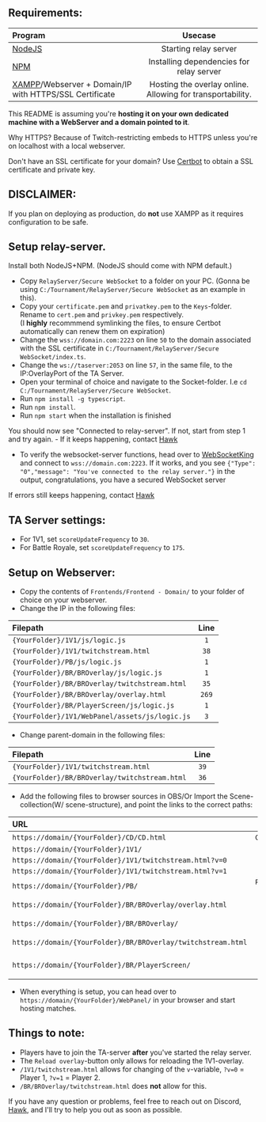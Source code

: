 ## Requirements:
| Program | Usecase  |
| :--- | :---: |
| [NodeJS](https://nodejs.org/en/download/) | Starting relay server |
| [NPM](https://docs.npmjs.com/downloading-and-installing-node-js-and-npm) | Installing dependencies for relay server |
| [XAMPP](https://www.apachefriends.org/download.html)/Webserver + Domain/IP with HTTPS/SSL Certificate | Hosting the overlay online. Allowing for transportability. |

This README is assuming you're **hosting it on your own dedicated machine with a WebServer and a domain pointed to it**.

Why HTTPS? Because of Twitch-restricting embeds to HTTPS unless you're on localhost with a local webserver.

Don't have an SSL certificate for your domain? Use [Certbot](https://certbot.eff.org/instructions) to obtain a SSL certificate and private key.


## DISCLAIMER: 
If you plan on deploying as production, do **not** use XAMPP as it requires configuration to be safe. 

## Setup relay-server.
Install both NodeJS+NPM. (NodeJS should come with NPM default.)

- Copy `RelayServer/Secure WebSocket` to a folder on your PC. (Gonna be using `C:/Tournament/RelayServer/Secure WebSocket` as an example in this).
- Copy your `certificate.pem` and `privatkey.pem` to the `Keys`-folder. Rename to `cert.pem` and `privkey.pem` respectively. \
(I **highly** recommmend symlinking the files, to ensure Certbot automatically can renew them on expiration)
- Change the `wss://domain.com:2223` on line `50` to the domain associated with the SSL certificate in `C:/Tournament/RelayServer/Secure WebSocket/index.ts`.
- Change the `ws://taserver:2053` on line `57`, in the same file, to the IP:OverlayPort of the TA Server.
- Open your terminal of choice and navigate to the Socket-folder. I.e `cd C:/Tournament/RelayServer/Secure WebSocket`.
- Run `npm install -g typescript`.
- Run `npm install`.
- Run `npm start` when the installation is finished

You should now see "Connected to relay-server". If not, start from step 1 and try again. - If it keeps happening, contact [Hawk](https://discordapp.com/users/592779895084679188)
- To verify the websocket-server functions, head over to [WebSocketKing](https://websocketking.com/) and connect to `wss://domain.com:2223`.
If it works, and you see `{"Type": "0","message": "You've connected to the relay server."}` in the output, congratulations, you have a secured WebSocket server

If errors still keeps happening, contact [Hawk](https://discordapp.com/users/592779895084679188)

## TA Server settings:
- For 1V1, set `scoreUpdateFrequency` to `30`.
- For Battle Royale, set `scoreUpdateFrequency` to `175`.

## Setup on Webserver:
- Copy the contents of `Frontends/Frontend - Domain/` to your folder of choice on your webserver.
- Change the IP in the following files:

| Filepath | Line  |
| :--- | :---: |
| `{YourFolder}/1V1/js/logic.js` | `1` |
| `{YourFolder}/1V1/twitchstream.html` | `38` |
| `{YourFolder}/PB/js/logic.js` | `1` |
| `{YourFolder}/BR/BROverlay/js/logic.js` | `1` |
| `{YourFolder}/BR/BROverlay/twitchstream.html` | `35` |
| `{YourFolder}/BR/BROverlay/overlay.html` | `269` |
| `{YourFolder}/BR/PlayerScreen/js/logic.js` | `1` |
| `{YourFolder}/1V1/WebPanel/assets/js/logic.js` | `3` |

- Change parent-domain in the following files:

| Filepath | Line  |
| :--- | :---: |
| `{YourFolder}/1V1/twitchstream.html` | `39` |
| `{YourFolder}/BR/BROverlay/twitchstream.html` | `36` |

- Add the following files to browser sources in OBS/Or Import the Scene-collection(W/ scene-structure), and point the links to the correct paths:

| URL | Scene  | Order | Resolution |
| :--- | :---: | :---: | :---: |
| `https://domain/{YourFolder}/CD/CD.html` | `Countdown` | - | `1920x1080`|
| `https://domain/{YourFolder}/1V1/` | `1V1` | `Top` | `1920x1080`|
| `https://domain/{YourFolder}/1V1/twitchstream.html?v=0` | `1V1` | `Bottom` | `1920x1080` |
| `https://domain/{YourFolder}/1V1/twitchstream.html?v=1` | `1V1` | `Bottom` | `1920x1080` |
| `https://domain/{YourFolder}/PB/` | `Picks and Bans` | `Top` | `1920x1080` |
| `https://domain/{YourFolder}/BR/BROverlay/overlay.html` | `Battle Royale` | `Top` | `2560x1140` |
| `https://domain/{YourFolder}/BR/BROverlay/` | `Battle Royale` | `Bottom` | `1920x1080` |
| `https://domain/{YourFolder}/BR/BROverlay/twitchstream.html` | `Battle Royale` | `Bottom` | `1920x1080` |
| `https://domain/{YourFolder}/BR/PlayerScreen/` | `Battle Royale Players` | `Top` | `1920x1080` |

- When everything is setup, you can head over to `https://domain/{YourFolder}/WebPanel/` in your browser and start hosting matches.

## Things to note:
- Players have to join the TA-server **after** you've started the relay server. 
- The `Reload overlay`-button only allows for reloading the 1V1-overlay.
- `/1V1/twitchstream.html` allows for changing of the `v`-variable, `?v=0` = Player 1, `?v=1` = Player 2.
- `/BR/BROverlay/twitchstream.html` does **not** allow for this.

If you have any question or problems, feel free to reach out on Discord, [Hawk](https://discordapp.com/users/592779895084679188), and I'll try to help you out as soon as possible.
